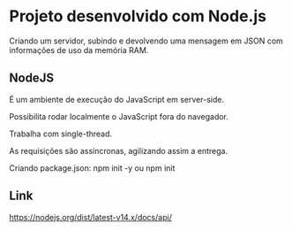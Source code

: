 # Projeto desenvolvido com Node.js

Criando um servidor, subindo e devolvendo uma mensagem em JSON com informações de uso da memória RAM.

## NodeJS

É um ambiente de execução do JavaScript em server-side.

Possibilita rodar localmente o JavaScript fora do navegador.

Trabalha com single-thread.

As requisições são assíncronas, agilizando assim a entrega.

Criando package.json: npm init -y ou npm init

  
## Link 

https://nodejs.org/dist/latest-v14.x/docs/api/
